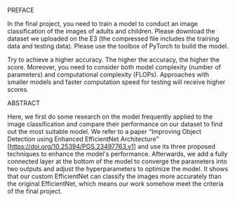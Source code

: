 PREFACE

In the final project, you need to train a model to conduct an image classification of the images of adults and children. Please download the dataset we uploaded on the E3 (the compressed file includes the training data and testing data). Please use the toolbox of PyTorch to build the model.

Try to achieve a higher accuracy. The higher the accuracy, the higher the score. Moreover, you need to consider both model complexity (number of parameters) and computational complexity (FLOPs). Approaches with smaller models and faster computation speed for testing will receive higher scores.

ABSTRACT

Here, we first do some research on the model frequently applied to the image classification and compare their performance on our dataset to find out the most suitable model. We refer to a paper “Improving Object Detection using Enhanced EfficientNet Architecture” [https://doi.org/10.25394/PGS.23497763.v1] and use its three proposed techniques to enhance the model's performance. Afterwards, we add a fully connected layer at the bottom of the model to converge the parameters into two outputs and adjust the hyperparameters to optimize the model. It shows that our custom EfficientNet can classify the images more accurately than the original EfficientNet, which means our work somehow meet the criteria of the final project.

